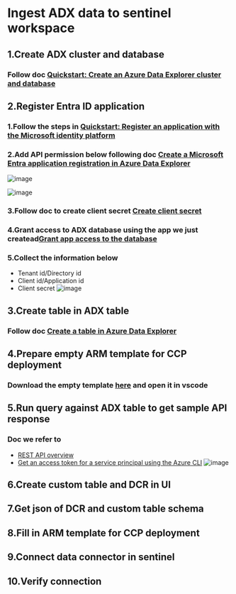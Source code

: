# Ingest ADX data to sentinel workspace

## 1.Create ADX cluster and database
### Follow doc [Quickstart: Create an Azure Data Explorer cluster and database](https://learn.microsoft.com/en-us/azure/data-explorer/create-cluster-and-database?tabs=free)

## 2.Register Entra ID application
### 1.Follow the steps in [Quickstart: Register an application with the Microsoft identity platform](https://learn.microsoft.com/en-us/entra/identity-platform/quickstart-register-app?tabs=certificate)

### 2.Add API permission below following doc [Create a Microsoft Entra application registration in Azure Data Explorer](https://learn.microsoft.com/en-us/azure/data-explorer/provision-entra-id-app?tabs=portal)
![image](https://github.com/user-attachments/assets/24460f3a-3fee-4baa-a9b8-8c3c93456884)

![image](https://github.com/user-attachments/assets/1d2d5fc1-5f3b-409b-9c53-c59fa5362fdd)

### 3.Follow doc to create client secret [Create client secret](https://learn.microsoft.com/en-us/entra/identity-platform/howto-create-service-principal-portal#option-3-create-a-new-client-secret)

### 4.Grant access to ADX database using the app we just createad[Grant app access to the database](https://learn.microsoft.com/en-us/azure/data-explorer/provision-entra-id-app?tabs=portal#grant-a-service-principal-access-to-the-database)

### 5.Collect the information below
* Tenant id/Directory id
* Client id/Application id
* Client secret
![image](https://github.com/user-attachments/assets/296e1a19-e98c-4182-8410-d8da2cbb7390)


## 3.Create table in ADX table
### Follow doc [Create a table in Azure Data Explorer](https://learn.microsoft.com/en-us/azure/data-explorer/create-table-wizard)


## 4.Prepare empty ARM template for CCP deployment
### Download the empty template [here](https://github.com/guguji666666/GJS-Sentinel-Tips/blob/main/CCP%20connector/Empty%20ARM%20template%20for%20CCP%20connector.json) and open it in vscode


## 5.Run query against ADX table to get sample API response
### Doc we refer to
* [REST API overview](https://learn.microsoft.com/en-us/kusto/api/rest/?view=microsoft-fabric)
* [Get an access token for a service principal using the Azure CLI](https://learn.microsoft.com/en-us/kusto/api/rest/authentication?view=microsoft-fabric#get-an-access-token-for-a-service-principal-using-the-azure-cli)
![image](https://github.com/user-attachments/assets/3c306471-f80a-49ad-ba49-53ea49c1452c)

## 6.Create custom table and DCR in UI


## 7.Get json of DCR and custom table schema


## 8.Fill in ARM template for CCP deployment

## 9.Connect data connector in sentinel

## 10.Verify connection
